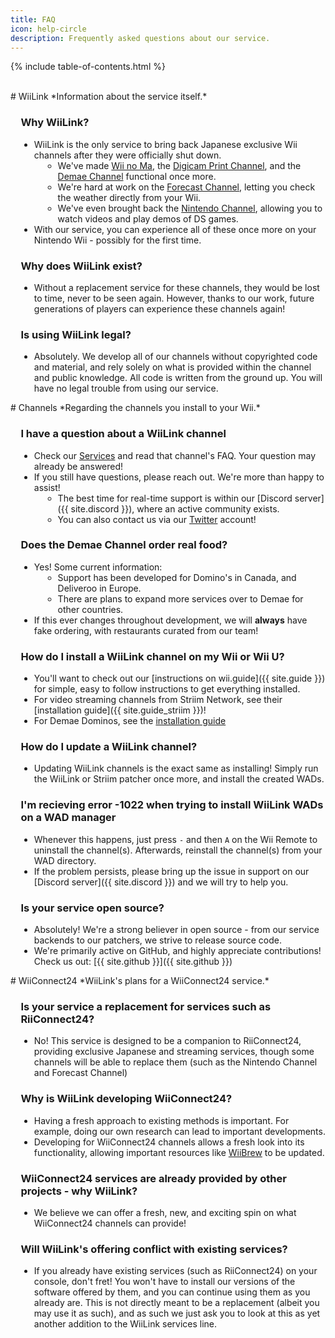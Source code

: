 ```yaml
---
title: FAQ
icon: help-circle
description: Frequently asked questions about our service.
---
```


<!-- Special styling to permit readability. -->
<style>
h3, ul {
    margin-left: 1em;
}

/*For title pairs, do not pad between.*/
.title-pair > h1 {
    padding-bottom: 0px;
}
.title-pair > p > em {
    color: gray;
}
</style>

{% include table-of-contents.html %}

<br>

<div class="title-pair">
# WiiLink
*Information about the service itself.*
</div>

### Why WiiLink?

- WiiLink is the only service to bring back Japanese exclusive Wii channels after they were officially shut down.
  - We've made [Wii no Ma](/services/wii-room), the [Digicam Print Channel](/services/digicam), and the [Demae Channel](/services/demae) functional once more.
  - We're hard at work on the [Forecast Channel](/services/w/forecast), letting you check the weather directly from your Wii.
  - We've even brought back the [Nintendo Channel](/services/w/nintendo), allowing you to watch videos and play demos of DS games.
- With our service, you can experience all of these once more on your Nintendo Wii - possibly for the first time.

### Why does WiiLink exist?

- Without a replacement service for these channels, they would be lost to time, never to be seen again. However, thanks to our work, future generations of players can experience these channels again!

### Is using WiiLink legal?

- Absolutely. We develop all of our channels without copyrighted code and material, and rely solely on what is provided within the channel and public knowledge. All code is written from the ground up. You will have no legal trouble from using our service.

<div class="title-pair">
# Channels
*Regarding the channels you install to your Wii.*
</div>

### I have a question about a WiiLink channel

- Check our [Services](/services) and read that channel's FAQ. Your question may already be answered!
- If you still have questions, please reach out. We're more than happy to assist!
  - The best time for real-time support is within our [Discord server]({{ site.discord }}), where an active community exists.
  - You can also contact us via our [Twitter](https://twitter.com/wiilink24) account!

### Does the Demae Channel order real food?

- Yes! Some current information:
  - Support has been developed for Domino's in Canada, and Deliveroo in Europe.
  - There are plans to expand more services over to Demae for other countries.
- If this ever changes throughout development, we will **always** have fake ordering, with restaurants curated from our team!

### How do I install a WiiLink channel on my Wii or Wii U?

- You'll want to check out our [instructions on wii.guide]({{ site.guide }}) for simple, easy to follow instructions to get everything installed.
- For video streaming channels from Striim Network, see their [installation guide]({{ site.guide_striim }})!
- For Demae Dominos, see the [installation guide](https://wii.guide/wiilink-demae-dominos)

### How do I update a WiiLink channel?

- Updating WiiLink channels is the exact same as installing! Simply run the WiiLink or Striim patcher once more, and install the created WADs.

### I'm recieving error -1022 when trying to install WiiLink WADs on a WAD manager

- Whenever this happens, just press `-` and then `A` on the Wii Remote to uninstall the channel(s). Afterwards, reinstall the channel(s) from your WAD directory.
- If the problem persists, please bring up the issue in support on our [Discord server]({{ site.discord }}) and we will try to help you.

### Is your service open source?

- Absolutely! We're a strong believer in open source - from our service backends to our patchers, we strive to release source code.
- We're primarily active on GitHub, and highly appreciate contributions! Check us out: [{{ site.github }}]({{ site.github }})

<div class="title-pair">
# WiiConnect24
*WiiLink's plans for a WiiConnect24 service.*
</div>

### Is your service a replacement for services such as RiiConnect24?

- No! This service is designed to be a companion to RiiConnect24, providing exclusive Japanese and streaming services, though some channels will be able to replace them (such as the Nintendo Channel and Forecast Channel)

### Why is WiiLink developing WiiConnect24?

- Having a fresh approach to existing methods is important. For example, doing our own research can lead to important developments.
- Developing for WiiConnect24 channels allows a fresh look into its functionality, allowing important resources like [WiiBrew](https://wiibrew.org) to be updated.

### WiiConnect24 services are already provided by other projects - why WiiLink?

- We believe we can offer a fresh, new, and exciting spin on what WiiConnect24 channels can provide!

### Will WiiLink's offering conflict with existing services?

- If you already have existing services (such as RiiConnect24) on your console, don't fret! You won't have to install our versions of the software offered by them, and you can continue using them as you already are. This is not directly meant to be a replacement (albeit you may use it as such), and as such we just ask you to look at this as yet another addition to the WiiLink services line.
